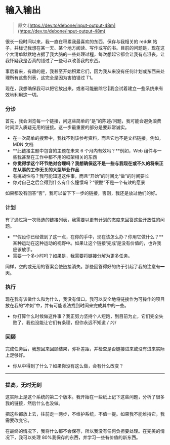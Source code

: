 # 输入输出

> 原文:[https://dev.to/debone/input-output-48m](https://dev.to/debone/input-output-48m)

很长一段时间以来，我一直在积累我最喜欢的东西，保存与我相关的 reddit 帖子，并标记我想在某一天、某个地方阅读、写作或写的书。目前的问题是，现在这个大清单默默地占据了我大脑的一些处理过程，每次想起它都会让我有点沮丧，让我怀疑我是否真的错过了一些可以改善我的东西。

事后看来，有趣的是，我甚至开始积累它们，因为我从来没有任何计划或东西来处理所有这些列表，这完全是因为害怕错过 T1。

现在，我想确保我可以把它放出来，或者可能删除它😬我会试着建立一些系统来有效地利用这一切。

### 分诊

首先，我会浏览每一个链接，问这些简单的“是”的陈述/问题，我可能会避免浪费时间深入质疑无用的链接。这一步最重要的部分是要非常诚实。

*   在一次简单的搜索中，我找不到该参考资料，而且它也不是文档链接。例如，MDN 文档
*   **此链接主题中包含的主题在未来 6 个月内有效吗？**例如，Web 组件与一些我甚至在工作中都不用的框架相关的东西
*   **你觉得学这个环节绝对合理吗？我想确保这不是一些与我现在或不久的将来正在从事的工作无关的大型毕业作品**
*   有挑战性吗？我可能知道这件事，而且“开始”的时间比“做”的时间要长
*   你对自己之后会得到什么有什么憧憬吗？“很酷”不是一个有效的愿景

如果都没有回答“否”，我可以留下下一步的链接，否则，我还是放过他们的好。

### 计划

有了通过第一次筛选的链接列表，我需要以更有计划的态度来回答这些开放性的问题。

*   **假设你已经做到了这一点，在你的手中，现在该怎么办？你用它做什么？**某种运动在这种运动的视野中。如果让这个链接‘完成’是没有价值的，也许我应该放手。
*   需要一个多小时吗？如果是，我需要将链接分解为更多任务。

同样，空的或无用的答案会使链接消失。那些回答得好的终于引起了我的注意~~有一天~~。

### 执行

现在我有该做什么和为什么，我没有借口。我可以安全地将链接作为可操作的项目放在我的“冲刺”中，并有可能设法找到时间来完成其中的一些。

*   你打算什么时候做这件事？我正努力坚持个人短跑，到目前为止，它们完全失败了，我也没能让它们有条理，但你永远不知道 _(ツ)_/

### 回顾

完成任务后，我想回来回顾结果，弥补差距，并检查是否链接进来或没有进来实际上足够好。

*   你从中得到了什么？如果你没有这么做，会有什么改变？

* * *

### 提高，无时无刻

这实际上是这个系统的第二个版本。我开始在一些纸上记下这些问题，分析了很多我的链接，然后什么也没做。

把这些都放上去，往前走一两步，不维护系统，不值一提。如果我不能维持它，我需要改变它。

在最终的情况下，我将什么都不会保存，所以我没有任何负担要处理。在完美的情况下，我可以处理 80%我保存的东西，并学习一些有价值的新东西。